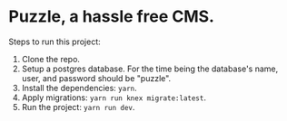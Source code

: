 # Puzzle, a hassle free CMS.

Steps to run this project:

1. Clone the repo.
2. Setup a postgres database. For the time being the database's name, user, and
   password should be "puzzle".
3. Install the dependencies: `yarn`.
4. Apply migrations: `yarn run knex migrate:latest`.
5. Run the project: `yarn run dev`.
